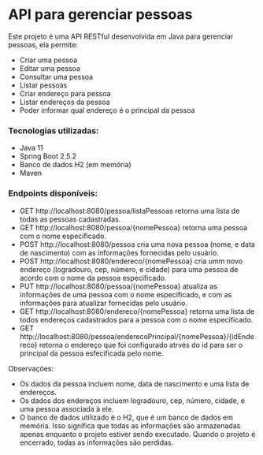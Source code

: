 # API para gerenciar pessoas

Este projeto é uma API RESTful desenvolvida em Java para gerenciar pessoas, ela permite:
-	Criar uma pessoa
-	Editar uma pessoa
-	Consultar uma pessoa
-	Listar pessoas
-	Criar endereço para pessoa
-	Listar endereços da pessoa
-	Poder informar qual endereço é o principal da pessoa  

### Tecnologias utilizadas:

- Java 11
- Spring Boot 2.5.2
- Banco de dados H2 (em memória)
- Maven

### Endpoints disponíveis:

- GET http://localhost:8080/pessoa/listaPessoas retorna uma lista de todas as pessoas cadastradas.
- GET http://localhost:8080/pessoa/{nomePessoa} retorna uma pessoa com o nome especificado.
- POST http://localhost:8080/pessoa cria uma nova pessoa (nome, e data de nascimento) com as informações fornecidas pelo usuário.
- POST http://localhost:8080/endereco/{nomePessoa} cria umm novo endereço (logradouro, cep, número, e cidade) para uma pessoa de acordo com o nome da pessoa especificado.
- PUT http://localhost:8080/pessoa/{nomePessoa} atualiza as informações de uma pessoa com o nome especificado, e com as informações para atualizar fornecidas pelo usuário.
- GET http://localhost:8080/endereco/{nomePessoa} retorna uma lista de todos endereços cadastrados para a pessoa com o nome especificado.
- GET http://localhost:8080/pessoa/enderecoPrincipal/{nomePessoa}/{idEndereco} retorna o endereço que foi configurado atrvés do id para ser o principal da pessoa esfecificada pelo nome.

Observações:

- Os dados da pessoa incluem nome, data de nascimento e uma lista de endereços.
- Os dados dos endereços incluem logradouro, cep, número, cidade, e uma pessoa associada à ele.
- O banco de dados utilizado é o H2, que é um banco de dados em memória. Isso significa que todas as informações são armazenadas apenas enquanto o projeto estiver sendo executado. Quando o projeto é encerrado, todas as informações são perdidas.
